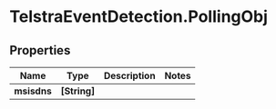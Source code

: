 # TelstraEventDetection.PollingObj

## Properties
Name | Type | Description | Notes
------------ | ------------- | ------------- | -------------
**msisdns** | **[String]** |  | 


